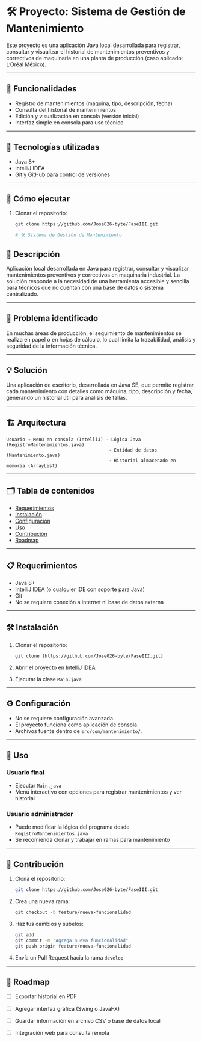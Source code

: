 # 🛠️ Proyecto: Sistema de Gestión de Mantenimiento

Este proyecto es una aplicación Java local desarrollada para registrar, consultar y visualizar el historial de mantenimientos preventivos y correctivos de maquinaria en una planta de producción (caso aplicado: L’Oréal México).

---

## 📌 Funcionalidades

- Registro de mantenimientos (máquina, tipo, descripción, fecha)
- Consulta del historial de mantenimientos
- Edición y visualización en consola (versión inicial)
- Interfaz simple en consola para uso técnico

---

## 🧰 Tecnologías utilizadas

- Java 8+
- IntelliJ IDEA
- Git y GitHub para control de versiones

---

## 🚀 Cómo ejecutar

1. Clonar el repositorio:
   ```bash
   git clone https://github.com/Jose026-byte/FaseIII.git

   # 🛠️ Sistema de Gestión de Mantenimiento

## 🧾 Descripción

Aplicación local desarrollada en Java para registrar, consultar y visualizar mantenimientos preventivos y correctivos en maquinaria industrial. La solución responde a la necesidad de una herramienta accesible y sencilla para técnicos que no cuentan con una base de datos o sistema centralizado.

---

## 🚨 Problema identificado

En muchas áreas de producción, el seguimiento de mantenimientos se realiza en papel o en hojas de cálculo, lo cual limita la trazabilidad, análisis y seguridad de la información técnica.

---

## 💡 Solución

Una aplicación de escritorio, desarrollada en Java SE, que permite registrar cada mantenimiento con detalles como máquina, tipo, descripción y fecha, generando un historial útil para análisis de fallas.

---

## 🏗️ Arquitectura

```
Usuario → Menú en consola (IntelliJ) → Lógica Java (RegistroMantenimientos.java)
                                      → Entidad de datos (Mantenimiento.java)
                                      → Historial almacenado en memoria (ArrayList)
```

---

## 🗂️ Tabla de contenidos

- [Requerimientos](#requerimientos)
- [Instalación](#instalación)
- [Configuración](#configuración)
- [Uso](#uso)
- [Contribución](#contribución)
- [Roadmap](#roadmap)

---

## 📋 Requerimientos

- Java 8+
- IntelliJ IDEA (o cualquier IDE con soporte para Java)
- Git
- No se requiere conexión a internet ni base de datos externa

---

## 🛠️ Instalación

1. Clonar el repositorio:
   ```bash
   git clone (https://github.com/Jose026-byte/FaseIII.git)
   ```

2. Abrir el proyecto en IntelliJ IDEA

3. Ejecutar la clase `Main.java`

---

## ⚙️ Configuración

- No se requiere configuración avanzada.
- El proyecto funciona como aplicación de consola.
- Archivos fuente dentro de `src/com/mantenimiento/`.

---

## 📘 Uso

### Usuario final

- Ejecutar `Main.java`
- Menú interactivo con opciones para registrar mantenimientos y ver historial

### Usuario administrador

- Puede modificar la lógica del programa desde `RegistroMantenimientos.java`
- Se recomienda clonar y trabajar en ramas para mantenimiento

---

## 👥 Contribución

1. Clona el repositorio:
   ```bash
   git clone https://github.com/Jose026-byte/FaseIII.git
   ```

2. Crea una nueva rama:
   ```bash
   git checkout -b feature/nueva-funcionalidad
   ```

3. Haz tus cambios y súbelos:
   ```bash
   git add .
   git commit -m "Agrega nueva funcionalidad"
   git push origin feature/nueva-funcionalidad
   ```

4. Envía un Pull Request hacia la rama `develop`

---

## 🔭 Roadmap

- [ ] Exportar historial en PDF
- [ ] Agregar interfaz gráfica (Swing o JavaFX)
- [ ] Guardar información en archivo CSV o base de datos local
- [ ] Integración web para consulta remota


   

